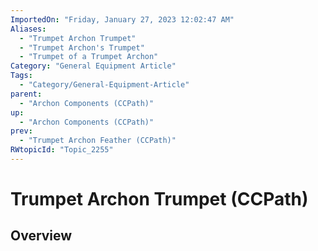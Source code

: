 ```yaml
---
ImportedOn: "Friday, January 27, 2023 12:02:47 AM"
Aliases:
  - "Trumpet Archon Trumpet"
  - "Trumpet Archon's Trumpet"
  - "Trumpet of a Trumpet Archon"
Category: "General Equipment Article"
Tags:
  - "Category/General-Equipment-Article"
parent:
  - "Archon Components (CCPath)"
up:
  - "Archon Components (CCPath)"
prev:
  - "Trumpet Archon Feather (CCPath)"
RWtopicId: "Topic_2255"
---
```

# Trumpet Archon Trumpet (CCPath)
## Overview
